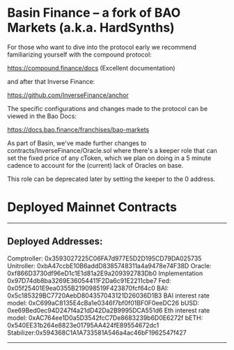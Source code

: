 # Basin Finance – a fork of BAO Markets (a.k.a. HardSynths)

For those who want to dive into the protocol early we recommend familiarizing yourself with the compound protocol:

https://compound.finance/docs (Excellent documentation)

and after that Inverse Finance:

https://github.com/InverseFinance/anchor

The specific configurations and changes made to the protocol can be viewed in the Bao Docs:

https://docs.bao.finance/franchises/bao-markets

As part of Basin, we've made further changes to contracts/InverseFinance/Oracle.sol where there's a keeper role that can set the fixed price of any cToken, which we plan on doing in a 5 minute cadence to account for the (current) lack of Oracles on base.

This role can be deprecated later by setting the keeper to the 0 address.

# Deployed Mainnet Contracts

---

## Deployed Addresses:

Comptroller: 0x3593027225C06FA7d977E5D2D195CD79DA025735
Unitroller: 0xbA47ccbE10B6addD8385748311a4a9478e74F38D
Oracle: 0xf866D3730df96eD1c1E1d81a2E9a209392783Db0
Implementation 0x97D74db8ba3269E36054411F2Da6c91E2211cbe7
Fed: 0x05f25401E9ea0355B219098519F423870fcf64c0
BAI: 0x5c185329BC7720AebD804357043121D26036D1B3
BAI interest rate model: 0xC699aC8135E4cBa1e0346f7bf0f01BF0F0eeDC26
bUSD: 0xe69Bed0ec94D247f4a21dD42Da2B9995DCA551d6
Eth interest rate model: 0xAC764ee1D0a5D3542fcC7De8683239b6D0E6272f
bETH: 0x540EE31b264e8823e01795AA424fE89554672dc1
Stabilizer:0x594368C1A1A733581A546a4ac46bF1962547f427

---
